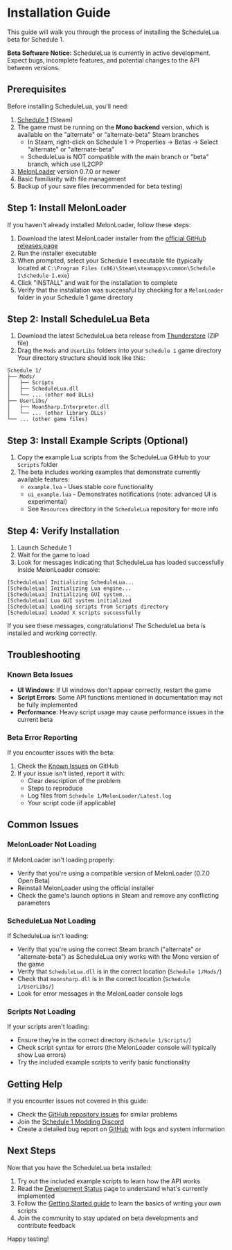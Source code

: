 # Installation Guide

This guide will walk you through the process of installing the ScheduleLua beta for Schedule 1.

<div class="custom-block warning">
  <p><strong>Beta Software Notice:</strong> ScheduleLua is currently in active development. Expect bugs, incomplete features, and potential changes to the API between versions.</p>
</div>

## Prerequisites

Before installing ScheduleLua, you'll need:

1. [Schedule 1](https://store.steampowered.com/app/3164500/Schedule_I/) (Steam)
2. The game must be running on the **Mono backend** version, which is available on the "alternate" or "alternate-beta" Steam branches
   - In Steam, right-click on Schedule 1 → Properties → Betas → Select "alternate" or "alternate-beta"
   - ScheduleLua is NOT compatible with the main branch or "beta" branch, which use IL2CPP
3. [MelonLoader](https://melonwiki.xyz/) version 0.7.0 or newer
4. Basic familiarity with file management
5. Backup of your save files (recommended for beta testing)

## Step 1: Install MelonLoader

If you haven't already installed MelonLoader, follow these steps:

1. Download the latest MelonLoader installer from the [official GitHub releases page](https://github.com/LavaGang/MelonLoader/releases)
2. Run the installer executable
3. When prompted, select your Schedule 1 executable file (typically located at `C:\Program Files (x86)\Steam\steamapps\common\Schedule I\Schedule I.exe`)
4. Click "INSTALL" and wait for the installation to complete
5. Verify that the installation was successful by checking for a `MelonLoader` folder in your Schedule 1 game directory

## Step 2: Install ScheduleLua Beta

1. Download the latest ScheduleLua beta release from [Thunderstore](https://github.com/) (ZIP file)
2. Drag the `Mods` and `UserLibs` folders into your `Schedule 1` game directory
Your directory structure should look like this:

```
Schedule 1/
├── Mods/
│   ├── Scripts
│   ├── ScheduleLua.dll
│   └── ... (other mod DLLs)
├── UserLibs/
│   ├── MoonSharp.Interpreter.dll
│   └── ... (other library DLLs)
└── ... (other game files)
```

## Step 3: Install Example Scripts (Optional)

1. Copy the example Lua scripts from the ScheduleLua GitHub to your `Scripts` folder
2. The beta includes working examples that demonstrate currently available features:
   - `example.lua` - Uses stable core functionality
   - `ui_example.lua` - Demonstrates notifications (note: advanced UI is experimental)
   - See `Resources` directory in the `ScheduleLua` repository for more info

## Step 4: Verify Installation

1. Launch Schedule 1
2. Wait for the game to load
3. Look for messages indicating that ScheduleLua has loaded successfully inside MelonLoader console:

```
[ScheduleLua] Initializing ScheduleLua...
[ScheduleLua] Initializing Lua engine...
[ScheduleLua] Initializing GUI system...
[ScheduleLua] Lua GUI system initialized
[ScheduleLua] Loading scripts from Scripts directory
[ScheduleLua] Loaded X scripts successfully
```

If you see these messages, congratulations! The ScheduleLua beta is installed and working correctly.

## Troubleshooting

### Known Beta Issues

- **UI Windows**: If UI windows don't appear correctly, restart the game
- **Script Errors**: Some API functions mentioned in documentation may not be fully implemented
- **Performance**: Heavy script usage may cause performance issues in the current beta

### Beta Error Reporting

If you encounter issues with the beta:

1. Check the [Known Issues](https://github.com/ifBars/ScheduleLua/issues) on GitHub
2. If your issue isn't listed, report it with:
   - Clear description of the problem
   - Steps to reproduce
   - Log files from `Schedule 1/MelonLoader/Latest.log`
   - Your script code (if applicable)

## Common Issues

### MelonLoader Not Loading

If MelonLoader isn't loading properly:
- Verify that you're using a compatible version of MelonLoader (0.7.0 Open Beta)
- Reinstall MelonLoader using the official installer
- Check the game's launch options in Steam and remove any conflicting parameters

### ScheduleLua Not Loading

If ScheduleLua isn't loading:
- Verify that you're using the correct Steam branch ("alternate" or "alternate-beta") as ScheduleLua only works with the Mono version of the game
- Verify that `ScheduleLua.dll` is in the correct location (`Schedule 1/Mods/`)
- Check that `moonsharp.dll` is in the correct location (`Schedule 1/UserLibs/`)
- Look for error messages in the MelonLoader console logs

### Scripts Not Loading

If your scripts aren't loading:
- Ensure they're in the correct directory (`Schedule 1/Scripts/`)
- Check script syntax for errors (the MelonLoader console will typically show Lua errors)
- Try the included example scripts to verify basic functionality

## Getting Help

If you encounter issues not covered in this guide:
- Check the [GitHub repository issues](https://github.com/ifBars/ScheduleLua/issues) for similar problems
- Join the [Schedule 1 Modding Discord](https://discord.gg/rV2QSAnqhX)
- Create a detailed bug report on [GitHub]() with logs and system information

## Next Steps

Now that you have the ScheduleLua beta installed:

1. Try out the included example scripts to learn how the API works
2. Read the [Development Status](/guide/development-status) page to understand what's currently implemented
3. Follow the [Getting Started guide](./getting-started.md) to learn the basics of writing your own scripts
4. Join the community to stay updated on beta developments and contribute feedback

Happy testing! 